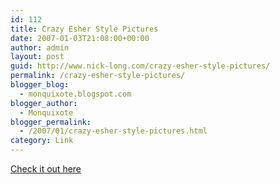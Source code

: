 ```yaml
---
id: 112
title: Crazy Esher Style Pictures
date: 2007-01-03T21:08:00+00:00
author: admin
layout: post
guid: http://www.nick-long.com/crazy-esher-style-pictures/
permalink: /crazy-esher-style-pictures/
blogger_blog:
  - monquixote.blogspot.com
blogger_author:
  - Monquixote
blogger_permalink:
  - /2007/01/crazy-esher-style-pictures.html
category: Link
---
```

[Check it out here](http://www.sapergalleries.com/Gonsalves.html)
